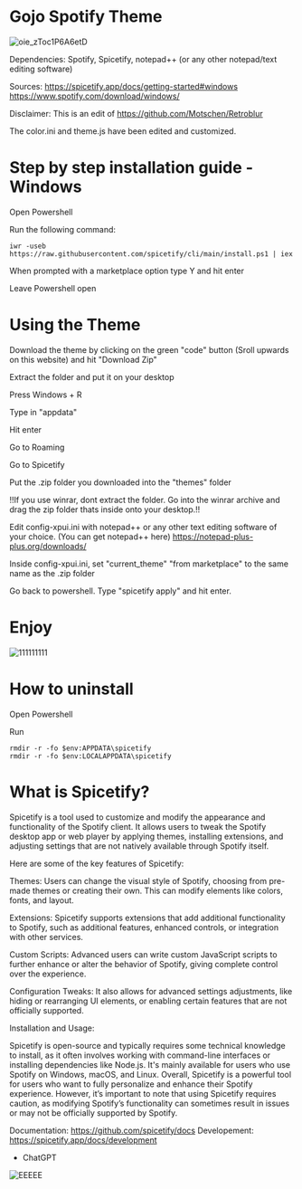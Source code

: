 # Gojo Spotify Theme

![oie_zToc1P6A6etD](https://github.com/user-attachments/assets/dd6b9e2a-0ecd-416f-b074-86d7ccf5d259)

Dependencies: Spotify, Spicetify, notepad++ (or any other notepad/text editing software)

Sources: 
https://spicetify.app/docs/getting-started#windows
https://www.spotify.com/download/windows/

Disclaimer: This is an edit of https://github.com/Motschen/Retroblur

The color.ini and theme.js have been edited and customized.

# Step by step installation guide - Windows



Open Powershell

Run the following command:

```
iwr -useb https://raw.githubusercontent.com/spicetify/cli/main/install.ps1 | iex
```

When prompted with a marketplace option type Y and hit enter

Leave Powershell open

# Using the Theme

Download the theme by clicking on the green "code" button (Sroll upwards on this website) and hit "Download Zip"

Extract the folder and put it on your desktop

Press Windows + R

Type in "appdata" 

Hit enter

Go to Roaming

Go to Spicetify

Put the .zip folder you downloaded into the "themes" folder 

!!If you use winrar, dont extract the folder. Go into the winrar archive and drag the zip folder thats inside onto your desktop.!!

Edit config-xpui.ini with notepad++ or any other text editing software of your choice. 
(You can get notepad++ here) https://notepad-plus-plus.org/downloads/

Inside config-xpui.ini, set "current_theme" "from marketplace" to the same name as the .zip folder

Go back to powershell. Type "spicetify apply" and hit enter.

# Enjoy
![111111111](https://github.com/user-attachments/assets/90d59b26-209c-4727-b39c-404351919dd0)


# How to uninstall

Open Powershell

Run
```spicetify restore
rmdir -r -fo $env:APPDATA\spicetify
rmdir -r -fo $env:LOCALAPPDATA\spicetify
```

# What is Spicetify?

Spicetify is a tool used to customize and modify the appearance and functionality of the Spotify client. It allows users to tweak the Spotify desktop app or web player by applying themes, installing extensions, and adjusting settings that are not natively available through Spotify itself.

Here are some of the key features of Spicetify:

Themes: Users can change the visual style of Spotify, choosing from pre-made themes or creating their own. This can modify elements like colors, fonts, and layout.

Extensions: Spicetify supports extensions that add additional functionality to Spotify, such as additional features, enhanced controls, or integration with other services.

Custom Scripts: Advanced users can write custom JavaScript scripts to further enhance or alter the behavior of Spotify, giving complete control over the experience.

Configuration Tweaks: It also allows for advanced settings adjustments, like hiding or rearranging UI elements, or enabling certain features that are not officially supported.

Installation and Usage:

Spicetify is open-source and typically requires some technical knowledge to install, as it often involves working with command-line interfaces or installing dependencies like Node.js.
It's mainly available for users who use Spotify on Windows, macOS, and Linux.
Overall, Spicetify is a powerful tool for users who want to fully personalize and enhance their Spotify experience. However, it’s important to note that using Spicetify requires caution, as modifying Spotify’s functionality can sometimes result in issues or may not be officially supported by Spotify.

Documentation: https://github.com/spicetify/docs
Developement: https://spicetify.app/docs/development

- ChatGPT

![EEEEE](https://github.com/user-attachments/assets/42e31714-76fd-43f0-81b4-8026a6efcb09)
